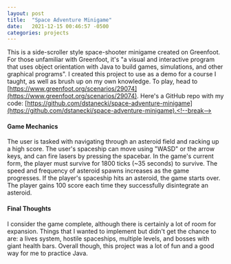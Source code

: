 ```yaml
---
layout: post
title:  "Space Adventure Minigame"
date:   2021-12-15 00:46:57 -0500
categories: projects
---
```

This is a side-scroller style space-shooter minigame created on Greenfoot. For those unfamiliar with Greenfoot, it's "a visual and interactive program that uses object orientation with Java to build games, simulations, and other graphical programs". I created this project to use as a demo for a course I taught, as well as brush up on my own knowledge. To play, head to [https://www.greenfoot.org/scenarios/29074](https://www.greenfoot.org/scenarios/29074). Here's a GitHub repo with my code: [https://github.com/dstanecki/space-adventure-minigame](https://github.com/dstanecki/space-adventure-minigame).<!--break-->

#### **Game Mechanics**

The user is tasked with navigating through an asteroid field and racking up a high score. The user's spaceship can move using "WASD" or the arrow keys, and can fire lasers by pressing the spacebar. In the game's current form, the player must survive for 1800 ticks (~35 seconds) to survive. The speed and frequency of asteroid spawns increases as the game progresses. If the player's spaceship hits an asteroid, the game starts over. The player gains 100 score each time they successfully disintegrate an asteroid. 

#### **Final Thoughts**

I consider the game complete, although there is certainly a lot of room for expansion. Things that I wanted to implement but didn't get the chance to are: a lives system, hostile spaceships, multiple levels, and bosses with giant health bars. Overall though, this project was a lot of fun and a good way for me to practice Java. 
